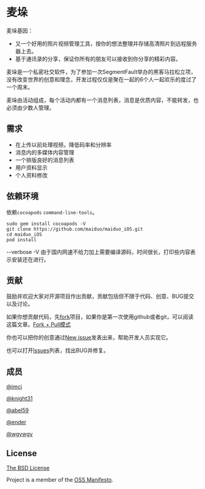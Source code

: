 # 麦垛

麦垛基因：

- 又一个好用的照片视频管理工具，按你的想法整理并存储高清照片到远程服务器上去。
- 基于通讯录的分享，保证你所有的朋友可以接收到你分享的精彩内容。

麦垛是一个私密社交软件，为了参加一次SegmentFault举办的黑客马拉松立项，没有改变世界的创意和理念，开发过程仅仅是聚在一起的6个人一起欢乐的度过了一个周末。

麦垛由活动组成，每个活动内都有一个消息列表，消息是优质内容，不能转发，也必须由少数人管理。


## 需求

- 在上传以前处理视频，降低码率和分辨率
- 消息内的多媒体内容管理
- 一个排版良好的消息列表
- 用户资料显示
- 个人资料修改

## 依赖环境

依赖`cocoapods` `command-line-tools`。

```shell
sudo gem install cocoapods -V
git clone https://github.com/maiduo/maiduo_iOS.git
cd maiduo_iOS
pod install
```

--verbose -V 由于国内网速不给力加上需要编译源码，时间很长，打印些内容表示安装还在进行。

## 贡献

鼓励并欢迎大家对开源项目作出贡献，贡献包括但不限于代码、创意、BUG提交以及讨论。

如果你想贡献代码，先[fork](https://github.com/maiduo/maiduo_iOS/fork)项目，如果你是第一次使用github或者git，可以阅读这篇文章。[Fork + Pull模式](http://www.worldhello.net/gotgithub/04-work-with-others/010-fork-and-pull.html)

你也可以把你的创意通过[New issue](https://github.com/maiduo/maiduo_iOS/issues/new)发表出来，帮助开发人员实现它。

也可以打开[Issues](https://github.com/maiduo/maiduo_iOS/issues)列表，找出BUG并修复。

## 成员

[@imcj](https://github.com/imcj/)

[@knight31](https://github.com/knight31)

[@abel59](https://github.com/abel59)

[@ender](https://github.com/ender)

[@wgywgy](https://github.com/wgywgy)

## License

[The BSD License](http://github.com/maiduo/maiduo_iOS/blob/master/LICENSE)

Project is a member of the [OSS Manifesto](http://ossmanifesto.org/).
